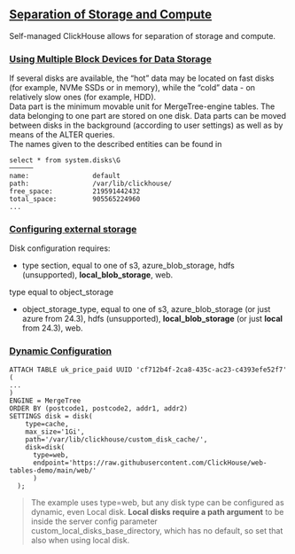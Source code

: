 ## [Separation of Storage and Compute](https://clickhouse.com/docs/en/guides/separation-storage-compute)
Self-managed ClickHouse allows for separation of storage and compute.  
### [Using Multiple Block Devices for Data Storage](https://clickhouse.com/docs/en/engines/table-engines/mergetree-family/mergetree#table_engine-mergetree-multiple-volumes)
If several disks are available, the “hot” data may be located on fast disks (for example, NVMe SSDs or in memory), while the “cold” data - on relatively slow ones (for example, HDD).  
Data part is the minimum movable unit for MergeTree-engine tables. The data belonging to one part are stored on one disk. Data parts can be moved between disks in the background (according to user settings) as well as by means of the ALTER queries.  
The names given to the described entities can be found in
```
select * from system.disks\G
──────
name:                default
path:                /var/lib/clickhouse/
free_space:          219591442432
total_space:         905565224960
...
```
### [Configuring external storage](https://clickhouse.com/docs/en/operations/storing-data#configuring-external-storage)
Disk configuration requires:

* type section, equal to one of s3, azure_blob_storage, hdfs (unsupported), **local_blob_storage**, web.

type equal to object_storage

* object_storage_type, equal to one of s3, azure_blob_storage (or just azure from 24.3), hdfs (unsupported), **local_blob_storage** (or just **local** from 24.3), web.

### [Dynamic Configuration](https://clickhouse.com/docs/en/operations/storing-data#dynamic-configuration)
```
ATTACH TABLE uk_price_paid UUID 'cf712b4f-2ca8-435c-ac23-c4393efe52f7'
(
...
)
ENGINE = MergeTree
ORDER BY (postcode1, postcode2, addr1, addr2)
SETTINGS disk = disk(
    type=cache,
    max_size='1Gi',
    path='/var/lib/clickhouse/custom_disk_cache/',
    disk=disk(
      type=web,
      endpoint='https://raw.githubusercontent.com/ClickHouse/web-tables-demo/main/web/'
      )
  );
```
> The example uses type=web, but any disk type can be configured as dynamic, even Local disk. **Local disks require a path argument** to be inside the server config parameter custom_local_disks_base_directory, which has no default, so set that also when using local disk.


